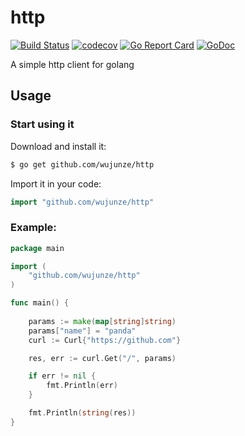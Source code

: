 # http

[![Build Status](https://travis-ci.org/wujunze/http.svg)](https://travis-ci.org/wujunze/http)
[![codecov](https://codecov.io/gh/wujunze/http/branch/master/graph/badge.svg)](https://codecov.io/gh/wujunze/http)
[![Go Report Card](https://goreportcard.com/badge/github.com/wujunze/http)](https://goreportcard.com/report/github.com/wujunze/http)
[![GoDoc](https://godoc.org/github.com/wujunze/http?status.svg)](https://godoc.org/github.com/wujunze/http)

A simple http client for golang


## Usage

### Start using it

Download and install it:

```bash
$ go get github.com/wujunze/http
```

Import it in your code:

```go
import "github.com/wujunze/http"
```

### Example:

```go
package main

import (
	"github.com/wujunze/http"
)

func main() {
 
	params := make(map[string]string)
	params["name"] = "panda"
	curl := Curl{"https://github.com"}

	res, err := curl.Get("/", params)

	if err != nil {
		fmt.Println(err)
	}

	fmt.Println(string(res))
}
```